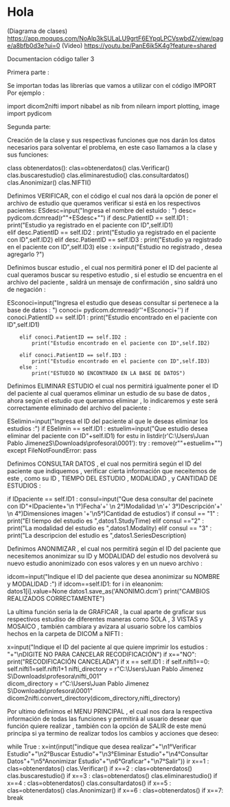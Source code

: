 # Hola
(Diagrama de clases)
https://app.moqups.com/NoAlp3kSULaLU9grtF6EYpqLPCVswbdZ/view/page/a8bfb0d3e?ui=0
(Video)
https://youtu.be/PanE6ik5K4g?feature=shared

Documentacion código taller 3 

Primera parte :

Se importan todas las librerías que vamos a utilizar con el código IMPORT 
Por ejemplo :

import dicom2nifti
import nibabel as nib
from nilearn import plotting, image
import pydicom

Segunda parte:

Creación de la clase y sus respectivas funciones que nos darán los datos necesarios para solventar el problema, en este caso llamamos a la clase y sus funciones:

class obtenerdatos():
clas=obtenerdatos()
clas.Verificar()
clas.buscarestudio()
clas.eliminarestudio()
clas.consultardatos()
clas.Anonimizar()
clas.NIFTI()

Definimos VERIFICAR, con el código el cual nos dará la opción de poner el archivo de estudio que queramos verificar si está en los respectivos pacientes:
ESdesc=input("Ingresa el nombre del estuido : ")
      desc= pydicom.dcmread(r""+ESdesc+"")
      if desc.PatientID == self.ID1 :
            print("Estudio ya registrado en el paciente con ID",self.ID1)  
      elif desc.PatientID == self.ID2 :
            print("Estudio ya registrado en el paciente con ID",self.ID2)
      elif desc.PatientID == self.ID3 :
            print("Estudio ya registrado en el paciente con ID",self.ID3)
      else :
          x=input("Estudio no registrado , desea agregarlo ?")


Definimos buscar estudio , el cual nos permitirá poner el ID del paciente al cual queramos buscar su respetivo estudio , si el estudio se encuentra en el archivo del paciente , saldrá un mensaje de confirmación , sino saldrá uno de negación :


ESconoci=input("Ingresa el estudio que deseas consultar si pertenece a la base de datos : ")
        conoci= pydicom.dcmread(r''+ESconoci+'')
        if conoci.PatientID == self.ID1 :
            print("Estudio encontrado en el paciente con ID",self.ID1)   
            
        elif conoci.PatientID == self.ID2 :
            print("Estudio encontrado en el paciente con ID",self.ID2)
            
        elif conoci.PatientID == self.ID3 :
            print("Estudio encontrado en el paciente con ID",self.ID3)
        else :
            print("ESTUDIO NO ENCONTRADO EN LA BASE DE DATOS")


Definimos ELIMINAR ESTUDIO el cual nos permitirá igualmente poner el ID del paciente al cual queramos eliminar un estudio de su base de datos , ahora según el estudio que queramos eliminar , lo indicaremos y este será correctamente eliminado del archivo del paciente :


ESelimin=input("Ingresa el ID del paciente al que le deseas eliminar los estudios :")
        if ESelimin == self.ID1 :
            estuelim=input("Que estudio desea eliminar del paciente con ID"+self.ID1)
            for estu in listdir(r'C:\Users\Juan Pablo JimenezS\Downloads\profesora\0001'):
                try :
                    remove(r""+estuelim+"")
                except FileNotFoundError:
                    pass


Definimos CONSULTAR DATOS , el cual nos permitirá según el ID del paciente que indiquemos , verificar cierta información que neceitemos de este , como su ID , TIEMPO DEL ESTUDIO , MODALIDAD , y CANTIDAD DE ESTUDIOS :


if IDpaciente == self.ID1 :
            consul=input("Que desa consultar del pacinete con ID"+IDpaciente+'\n 1°)Fecha'+' \n 2°)Modalidad \n'+' 3°)Descripción'+' \n 4°)Dimensiones imagen '+'\n5°)Cantidad de estudios') 
            if consul == "1" :
                print("El tiempo del estudio es ",datos1.StudyTime)
            elif consul =="2" :
                print("La modalidad del estudio es ",datos1.Modality)
            elif consul == "3" :
                print("La descripcion del estudio es ",datos1.SeriesDescription)


Definimos ANONIMIZAR , el cual nos permitirá según el ID del paciente que necesitemos anonimizar su ID y MODALIDAD  del estudio nos devolverá su nuevo estudio anonimizado con esos valores y en un nuevo archivo :


idcom=input("Indique el ID del paciente que desea anonimizar su NOMBRE y MODALIDAD :")
   if idcom==self.ID1:
        for i in eleanonim:
             datos1[i].value=None
         datos1.save_as('ANONIMO.dcm')
         print("CAMBIOS REALIZADOS CORRECTAMENTE")


La ultima función seria la de GRAFICAR , la cual aparte de graficar sus respectivos estudiso de diferentes maneras como SOLA , 3 VISTAS y MOSAICO , también cambiara y avizara al usuario sobre los cambios hechos en la carpeta de DICOM a NIFTI :


x=input("Indique el ID del paciente al que quiere imprimir los estudios : "+"\nDIGITE NO PARA CANCELAR RECODIFICACIÓN")
        if x=="NO":
            print("RECODIFICACIÓN CANCELADA")
        if x == self.ID1 :
            if self.nifti1==0:
                self.nifti1=self.nifti1+1
                nifti_directory = r"C:\Users\Juan Pablo Jimenez S\Downloads\profesora\nifti_001"    
                dicom_directory = r"C:\Users\Juan Pablo Jimenez S\Downloads\profesora\0001"
                dicom2nifti.convert_directory(dicom_directory,nifti_directory)


Por ultimo definimos el MENU PRINCIPAL  , el cual nos dara la respectiva información de todas las funciones y permitirá al usuario desear que función quiere realizar , también con la opción de SALIR de este menú principa si ya termino de realizar todos los cambios y acciones que deseo:


while True :
    x=int(input("indique que desea realizar"+"\n1°Verificar Estudio"+"\n2°Buscar Estudio"+"\n3°Eliminar Estudio"+"\n4°Consultar Datos"+"\n5°Anonimizar Estudio"+"\n6°Graficar"+"\n7°Salir"))
    ir x==1 :
        clas=obtenerdatos()
        clas.Verificar()
    if x==2 :
        clas=obtenerdatos()
        clas.buscarestudio()
    if x==3 :
        clas=obtenerdatos()
        clas.eliminarestudio()
    if x==4 :
        clas=obtenerdatos()
        clas.consultardatos()
    if x==5 :
        clas=obtenerdatos()
        clas.Anonimizar()
    if x==6 :
        clas=obtenerdatos()
    if x==7:
        break
       

